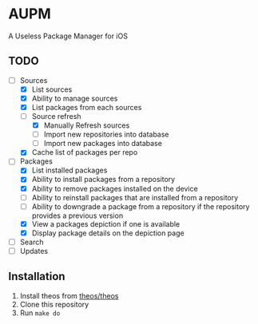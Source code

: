 # AUPM

A Useless Package Manager for iOS

## TODO

- [ ] Sources
  - [x] List sources
  - [x] Ability to manage sources
  - [x] List packages from each sources
  - [ ] Source refresh
    - [x] Manually Refresh sources
    - [ ] Import new repositories into database
    - [ ] Import new packages into database
  - [x] Cache list of packages per repo
- [ ] Packages
  - [x] List installed packages
  - [x] Ability to install packages from a repository
  - [x] Ability to remove packages installed on the device
  - [ ] Ability to reinstall packages that are installed from a repository
  - [ ] Ability to downgrade a package from a repository if the repository provides a previous version
  - [x] View a packages depiction if one is available
  - [x] Display package details on the depiction page
- [ ] Search
- [ ] Updates

## Installation

1. Install theos from [theos/theos](https://www.github.com/theos/theos)
2. Clone this repository
3. Run `make do`
